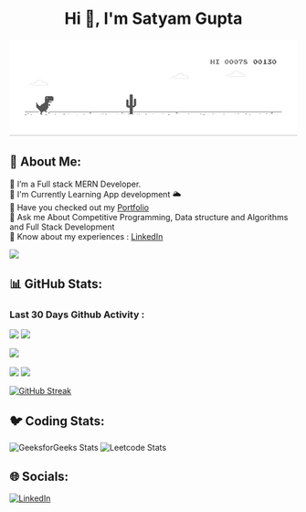 
<h1 align="center">Hi 👋, I'm Satyam Gupta</h1>

<img src="./dino.gif" alt="dino">


## 💫 About Me:
 🔭 I’m a Full stack MERN Developer.<br/>
 🌱 I'm  Currently Learning App development 🌥️<br/>
 🤔 Have you checked out my [Portfolio](https://portfolio-supercluster.netlify.app/) <br/>
 💬 Ask me About Competitive Programming, Data structure and Algorithms and Full Stack Development <br/>
 📄 Know about my experiences : [LinkedIn](https://www.linkedin.com/in/satya-supercluster/)<br/>

<img align="left" width="400" src="[(https://pin.it/5h3urp4)](https://www.google.com/url?sa=i&url=https%3A%2F%2Fwww.wallpaperflare.com%2Fsearch%3Fwallpaper%3Dcoder&psig=AOvVaw1pQKPdIbMJO1YPajaWWDo_&ust=1673364537857000&source=images&cd=vfe&ved=0CA8QjRxqFwoTCOjC3-DmuvwCFQAAAAAdAAAAABAR)">

</br>

## 📊 GitHub Stats:

### Last 30 Days Github Activity :
![](https://github-readme-activity-graph.vercel.app/graph?username=satya-supercluster&bg_color=21232a&color=a8eeff&line=61dafb&point=f0fcff&area=true&hide_border=false)
![](http://github-profile-summary-cards.vercel.app/api/cards/profile-details?username=satya-supercluster&theme=github_dark)

![](https://github-readme-stats-eight-theta.vercel.app/api/top-langs/?username=satya-supercluster&layout=compact&langs_count=10&&theme=react)

![](http://github-profile-summary-cards.vercel.app/api/cards/stats?username=satya-supercluster&theme=github_dark)
![](http://github-profile-summary-cards.vercel.app/api/cards/productive-time?username=satya-supercluster&theme=github_dark&utcOffset=8)

[![GitHub Streak](https://github-readme-streak-stats.herokuapp.com?user=satya-supercluster&theme=github-dark)](https://git.io/streak-stats)

## 🐦 Coding Stats:
![GeeksforGeeks Stats](https://geeks-for-geeks-stats-api.vercel.app/?userName=supercluster)
![Leetcode Stats](https://leetcard.jacoblin.cool/superclusters)


## 🌐 Socials:
 [![LinkedIn](https://img.shields.io/badge/LinkedIn-%230077B5.svg?logo=linkedin&logoColor=white)](https://linkedin.com/in/satya-supercluster) 
